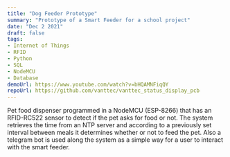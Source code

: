 ```yaml
---
title: "Dog Feeder Prototype"
summary: "Prototype of a Smart Feeder for a school project"
date: "Dec 2 2021"
draft: false
tags:
- Internet of Things
- RFID
- Python
- SQL
- NodeMCU
- Database
demoUrl: https://www.youtube.com/watch?v=bHQAMNFiqQY
repoUrl: https://github.com/vanttec/vanttec_status_display_pcb
---
```


Pet food dispenser programmed in a NodeMCU (ESP-8266) that has an RFID-RC522 sensor to detect if the pet asks for food or not. The system retrieves the time from an NTP server and according to a previously set interval between meals it determines whether or not to feed the pet.
Also a telegram bot is used along the system as a simple way for a user to interact with the smart feeder.